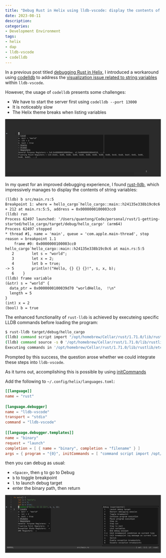 ```yaml
---
title: "Debug Rust in Helix using lldb-vscode: display the contents of local string variables"
date: 2023-08-11
description:
categories:
- Development Environment
tags:
- helix
- dap
- lldb-vscode
- codelldb
---
```

In a previous post titled [debugging Rust in Helix](../10/debug-rust-helix), 
I introduced a workaround using [codelldb](https://github.com/vadimcn/codelldb) to address the [visualization issue related to string variables](https://github.com/helix-editor/helix/issues/7007) within `lldb-vscode`.

However, the usage of `codelldb` presents some challenges:

- We have to start the server first using `codelldb --port 13000`
- It is noticeably slow
- The Helix theme breaks when listing variables

![codelldb breaks helix theme](/2023/08/11/codelldb-breaks-helix-theme.png)

In my quest for an improved debugging experience, I found [rust-lldb](https://github.com/rust-lang/rust/blob/master/src/etc/rust-lldb),
which impressively manages to display the contents of string variables:

```lldb
(lldb) b src/main.rs:5
Breakpoint 1: where = hello_cargo`hello_cargo::main::h24135e338b19c0c6 + 212 at main.rs:5:5, address = 0x0000000100003cc0
(lldb) run
Process 62497 launched: '/Users/quantong/Code/personal/rust/1-getting-started/hello_cargo/target/debug/hello_cargo' (arm64)
Process 62497 stopped
* thread #1, name = 'main', queue = 'com.apple.main-thread', stop reason = breakpoint 1.1
    frame #0: 0x0000000100003cc0 hello_cargo`hello_cargo::main::h24135e338b19c0c6 at main.rs:5:5
   2        let s = "world";
   3        let x = 2;
   4        let b = true;
-> 5        println!("Hello, {} {} {}!", s, x, b);
   6    }
(lldb) frame variable
(&str) s = "world" {
  data_ptr = 0x0000000100039d70 "worldHello,  !\n"
  length = 5
}
(int) x = 2
(bool) b = true
```

The enhanced functionality of `rust-lldb` is achieved by executeing specific LLDB commands before loading the program:

```sh
$ rust-lldb target/debug/hello_cargo
(lldb) command script import "/opt/homebrew/Cellar/rust/1.71.0/lib/rustlib/etc/lldb_lookup.py"
(lldb) command source -s 0 '/opt/homebrew/Cellar/rust/1.71.0/lib/rustlib/etc/lldb_commands'
Executing commands in '/opt/homebrew/Cellar/rust/1.71.0/lib/rustlib/etc/lldb_commands'.
```

Prompted by this success, the question arose whether we could integrate these steps into `lldb-vscode`.

As it turns out, accomplishing this is possible by using [initCommands](https://github.com/llvm/llvm-project/tree/main/lldb/tools/lldb-vscode#launch-configuration-settings)

Add the following to `~/.config/helix/languages.toml`:

```toml
[[language]]
name = "rust"

[language.debugger]
name = "lldb-vscode"
transport = "stdio"
command = "lldb-vscode"

[[language.debugger.templates]]
name = "binary"
request = "launch"
completion = [ { name = "binary", completion = "filename" } ]
args = { program = "{0}", initCommands = [ "command script import /opt/homebrew/Cellar/rust/1.71.0/lib/rustlib/etc/lldb_lookup.py", "command source -s 0 /opt/homebrew/Cellar/rust/1.71.0/lib/rustlib/etc/lldb_commands" ] }
```

then you can debug as usual:

- `<Space>`, then `g` to go to Debug
- `b` to toggle breakpoint
- `l` to launch debug target
- enter the binary path, then return

![lldb-vscode displays contents of string variables](/2023/08/11/lldb-vscode-string-variables-contents.png)
